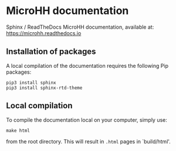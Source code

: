 # MicroHH documentation
Sphinx / ReadTheDocs MicroHH documentation, available at: https://microhh.readthedocs.io

## Installation of packages
A local compilation of the documentation requires the following Pip packages:

    pip3 install sphinx
    pip3 install sphinx-rtd-theme
    
## Local compilation 
To compile the documentation local on your computer, simply use:

    make html
    
from the root directory. This will  result in `.html` pages in `build/html'.
